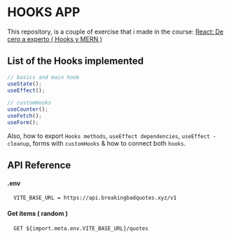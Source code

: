 # HOOKS APP
This repository, is a couple of exercise that i made in the course: [React: De cero a experto ( Hooks y MERN )](https://www.udemy.com/course/react-cero-experto/)

## List of the Hooks implemented
```jsx
// basics and main hook
useState();
useEffect();

// customHooks
useCounter();
useFetch();
useForm();
```
Also, how to export `Hooks methods`, `useEffect dependencies`, `useEffect - cleanup`, forms with `customHooks` & how to connect both `hooks`.


## API Reference

#### .env
```env
  VITE_BASE_URL = https://api.breakingbadquotes.xyz/v1
```

#### Get items ( random )

```http
  GET ${import.meta.env.VITE_BASE_URL}/quotes
```